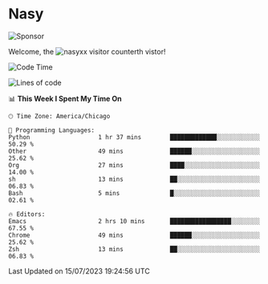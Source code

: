 # Nasy

<!--
<p align="center">
<img height="200" src="https://github-readme-stats.vercel.app/api?username=nasyxx&count_private=true&show_icons=true&theme=dracula&include_all_commits=true"/>
<img height="200" src="https://github-readme-stats.vercel.app/api/top-langs/?username=nasyxx&theme=dracula&hide=html,jupyter+notebook&count_private=true&show_icons=true"/>
</p>

  
----------------
-->

![Sponsor](https://img.shields.io/static/v1.svg?label=Sponsor&message=%E2%9D%A4&logo=GitHub&style=flat&color=pink)
 
Welcome, the ![nasyxx visitor counter](https://count.getloli.com/get/@nasyxx?theme=rule34)th vistor!
 
<!--START_SECTION:waka-->
![Code Time](http://img.shields.io/badge/Code%20Time-3%2C598%20hrs%2016%20mins-blue)

![Lines of code](https://img.shields.io/badge/From%20Hello%20World%20I%27ve%20Written-6.3%20million%20lines%20of%20code-blue)

📊 **This Week I Spent My Time On** 

```text
🕑︎ Time Zone: America/Chicago

💬 Programming Languages: 
Python                   1 hr 37 mins        █████████████░░░░░░░░░░░░   50.29 % 
Other                    49 mins             ██████░░░░░░░░░░░░░░░░░░░   25.62 % 
Org                      27 mins             ████░░░░░░░░░░░░░░░░░░░░░   14.00 % 
sh                       13 mins             ██░░░░░░░░░░░░░░░░░░░░░░░   06.83 % 
Bash                     5 mins              █░░░░░░░░░░░░░░░░░░░░░░░░   02.61 % 

🔥 Editors: 
Emacs                    2 hrs 10 mins       █████████████████░░░░░░░░   67.55 % 
Chrome                   49 mins             ██████░░░░░░░░░░░░░░░░░░░   25.62 % 
Zsh                      13 mins             ██░░░░░░░░░░░░░░░░░░░░░░░   06.83 % 
```


 Last Updated on 15/07/2023 19:24:56 UTC
<!--END_SECTION:waka-->

<!-- ![visitors](https://visitor-badge.laobi.icu/badge?page_id=nasyxx.nasyxx) -->
